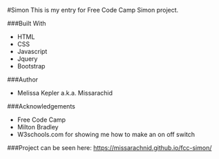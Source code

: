 #Simon
This is my entry for Free Code Camp Simon project.

###Built With
+  HTML  
+  CSS  
+  Javascript  
+  Jquery
+  Bootstrap  

###Author
+  Melissa Kepler a.k.a. Missarachid  

###Acknowledgements
+  Free Code Camp
+  Milton Bradley
+  W3schools.com for showing me how to make an on off switch

###Project can be seen here: https://missarachnid.github.io/fcc-simon/

